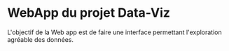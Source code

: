 # WebApp du projet Data-Viz
L'objectif de la Web app est de faire une interface permettant l'exploration agréable des données.